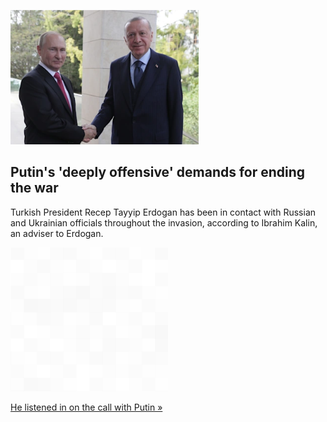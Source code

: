 
![Putin's 'deeply offensive' demands for ending the war](./20220319055852.png)
## Putin's 'deeply offensive' demands for ending the war

Turkish President Recep Tayyip Erdogan has been in contact with Russian and Ukrainian officials throughout the invasion, according to Ibrahim Kalin, an adviser to Erdogan.

![pic](../square_bg.png)

[He listened in on the call with Putin »](https://www.yahoo.com/news/putin-shared-turkeys-president-demands-020452059.html)
